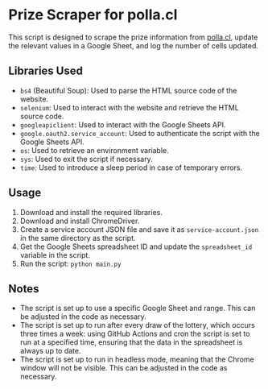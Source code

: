 # Prize Scraper for polla.cl
This script is designed to scrape the prize information from [polla.cl](http://www.polla.cl/es), update the relevant values in a Google Sheet, and log the number of cells updated.

## Libraries Used
- `bs4` (Beautiful Soup): Used to parse the HTML source code of the website.
- `selenium`: Used to interact with the website and retrieve the HTML source code.
- `googleapiclient`: Used to interact with the Google Sheets API.
- `google.oauth2.service_account`: Used to authenticate the script with the Google Sheets API.
- `os`: Used to retrieve an environment variable.
- `sys`: Used to exit the script if necessary.
- `time`: Used to introduce a sleep period in case of temporary errors.

## Usage

1. Download and install the required libraries.
2. Download and install ChromeDriver.
3. Create a service account JSON file and save it as `service-account.json` in the same directory as the script.
4. Get the Google Sheets spreadsheet ID and update the `spreadsheet_id` variable in the script.
5. Run the script: `python main.py`

## Notes
- The script is set up to use a specific Google Sheet and range. This can be adjusted in the code as necessary.
- The script is set up to run after every draw of the lottery, which occurs three times a week: using GitHub Actions and cron the script is set to run at a specified time, ensuring that the data in the spreadsheet is always up to date.
- The script is set up to run in headless mode, meaning that the Chrome window will not be visible. This can be adjusted in the code as necessary.

